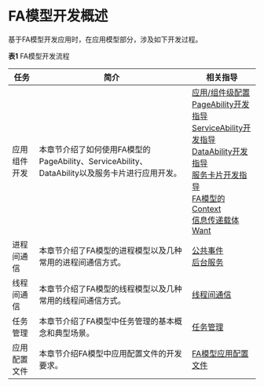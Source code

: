 # FA模型开发概述


基于FA模型开发应用时，在应用模型部分，涉及如下开发过程。


  **表1** FA模型开发流程

| 任务 | 简介 | 相关指导 |
| -------- | -------- | -------- |
| 应用组件开发 | 本章节介绍了如何使用FA模型的PageAbility、ServiceAbility、DataAbility以及服务卡片进行应用开发。 | [应用/组件级配置](application-component-configuration-fa.md)<br/>[PageAbility开发指导](pageability-overview.md)<br/>[ServiceAbility开发指导](serviceability-overview.md)<br/>[DataAbility开发指导](dataability-overview.md)<br/>[服务卡片开发指导](widget-development-fa.md)<br/>[FA模型的Context](application-context-fa.md)<br/>[信息传递载体Want](want-fa.md) |
| 进程间通信 | 本章节介绍了FA模型的进程模型以及几种常用的进程间通信方式。 | [公共事件](common-event-fa.md)<br/>[后台服务](rpc.md) |
| 线程间通信 | 本章节介绍了FA模型的线程模型以及几种常用的线程间通信方式。 | [线程间通信](itc-fa-overview.md) |
| 任务管理 | 本章节介绍了FA模型中任务管理的基本概念和典型场景。 | [任务管理](mission-management-fa.md) |
| 应用配置文件 | 本章节介绍FA模型中应用配置文件的开发要求。 | [FA模型应用配置文件](../quick-start/application-configuration-file-overview-fa.md) |
